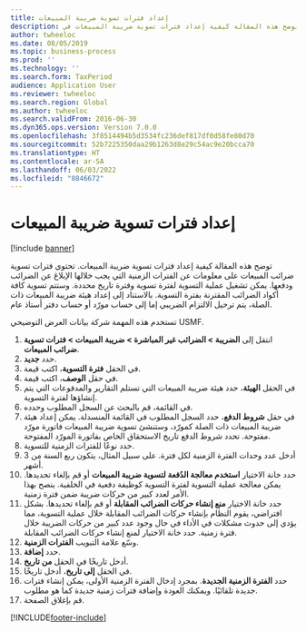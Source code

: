 ```yaml
---
title: إعداد فترات تسوية ضريبة المبيعات
description: توضح هذه المقالة كيفية إعداد ‏‫فترات تسوية ضريبة المبيعات‬ في Dynamics 365 Finance.
author: twheeloc
ms.date: 08/05/2019
ms.topic: business-process
ms.prod: ''
ms.technology: ''
ms.search.form: TaxPeriod
audience: Application User
ms.reviewer: twheeloc
ms.search.region: Global
ms.author: twheeloc
ms.search.validFrom: 2016-06-30
ms.dyn365.ops.version: Version 7.0.0
ms.openlocfilehash: 3f8514494b5d3534fc236def817df0d58fe80d70
ms.sourcegitcommit: 52b7225350daa29b1263d8e29c54ac9e20bcca70
ms.translationtype: HT
ms.contentlocale: ar-SA
ms.lasthandoff: 06/03/2022
ms.locfileid: "8846672"
---
```

# <a name="set-up-sales-tax-settlement-periods"></a>إعداد فترات تسوية ضريبة المبيعات

[!include [banner](../../includes/banner.md)]

توضح هذه المقالة كيفية إعداد ‏‫فترات تسوية ضريبة المبيعات‬. تحتوي فترات تسوية ضرائب المبيعات على معلومات عن الفترات الزمنية التي يجب خلالها الإبلاغ عن الضرائب ودفعها. يمكن تشغيل عملية التسوية لفترة تسوية وفترة تاريخ محددة. وستتم تسوية كافة أكواد الضرائب المقترنة بفترة التسوية. بالاستناد إلى إعداد هيئة ضريبة المبيعات ذات الصلة، يتم ترحيل الالتزام الضريبي إما إلى حساب مورّد أو حساب دفتر أستاذ عام.

تستخدم هذه المهمة شركة بيانات العرض التوضيحي USMF.

1. انتقل إلى **الضريبة > الضرائب غير المباشرة > ضريبة المبيعات > فترات تسوية ضرائب المبيعات**‬.
2. حدد **جديد**.
3. في الحقل **فترة التسوية‬**، اكتب قيمة.
4. في حقل **الوصف**، اكتب قيمة.
5. في الحقل **الهيئة‬**، حدد هيئة ضريبة المبيعات التي تستلم التقارير والمدفوعات التي يتم إنشاؤها لفترة التسوية.
6. في القائمة، قم بالبحث عن السجل المطلوب وحدده.
7. في حقل **شروط الدفع**، حدد السجل المطلوب في القائمة المنسدلة. يمكن إعداد هيئة ضريبة المبيعات ذات الصلة كمورّد، وستنشئ تسوية ضريبة المبيعات فاتورة مورّد مفتوحة. تحدد شروط الدفع تاريخ الاستحقاق الخاص بفاتورة المورّد المفتوحة.  
8. حدد نوعًا للفترات الزمنية للتسوية.
9. أدخل عدد وحدات الفترة الزمنية لكل فترة. على سبيل المثال، يتكون ربع السنة من 3 أشهر.
10. حدد خانة الاختيار **استخدم معالجة الدُفعة لتسوية ضريبة المبيعات‬** أو قم بإلغاء تحديدها. يمكن معالجة عملية التسوية لفترة التسوية كوظيفة دفعية في الخلفية. ينصح بهذا الأمر لعدد كبير من حركات ضريبة ضمن فترة زمنية.
11. حدد خانة الاختيار **منع إنشاء حركات الضرائب المقابلة‬** أو قم بإلغاء تحديدها. بشكل افتراضي، يقوم النظام بإنشاء حركات الضرائب المقابلة‬ خلال عملية التسوية، مما يؤدي إلى حدوث مشكلات في الأداء في حال وجود عدد كبير من حركات الضريبة خلال فترة زمنية. حدد خانة الاختيار لمنع إنشاء حركات الضرائب المقابلة.
12. وسّع علامة التبويب **الفترات الزمنية**.
13. حدد **إضافة**.
14. أدخل تاريخًا في الحقل **من تاريخ**.
15. في الحقل **إلى تاريخ**، أدخل تاريخًا.
16. حدد **الفترة الزمنية الجديدة**. بمجرد إدخال الفترة الزمنية الأولى، يمكن إنشاء فترات جديدة تلقائيًا. ويمكنك العودة وإضافة فترات زمنية جديدة كما هو مطلوب.  
17. قم بإغلاق الصفحة.



[!INCLUDE[footer-include](../../../includes/footer-banner.md)]
